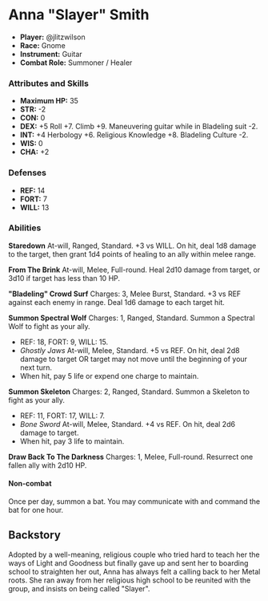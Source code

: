 # Anna "Slayer" Smith

 * **Player:** @jlitzwilson
 * **Race:** Gnome
 * **Instrument:** Guitar
 * **Combat Role:** Summoner / Healer

### Attributes and Skills

 * **Maximum HP:** 35
 * **STR:** -2
 * **CON:** 0
 * **DEX:** +5 Roll +7. Climb +9. Maneuvering guitar while in Bladeling suit -2.
 * **INT:** +4 Herbology +6. Religious Knowledge +8. Bladeling Culture -2.
 * **WIS:** 0
 * **CHA:** +2

### Defenses

 * **REF:** 14
 * **FORT:** 7
 * **WILL:** 13

### Abilities

**Staredown** At-will, Ranged, Standard. +3 vs WILL. On hit, deal 1d8 damage to the target, then grant 1d4 points of healing to an ally within melee range.

**From The Brink** At-will, Melee, Full-round. Heal 2d10 damage from target, or 3d10 if target has less than 10 HP.

**"Bladeling" Crowd Surf** Charges: 3, Melee Burst, Standard. +3 vs REF against each enemy in range. Deal 1d6 damage to each target hit.

**Summon Spectral Wolf** Charges: 1, Ranged, Standard. Summon a Spectral Wolf to fight as your ally.

 * REF: 18, FORT: 9, WILL: 15.
 * *Ghostly Jaws* At-will, Melee, Standard. +5 vs REF. On hit, deal 2d8 damage to target OR target may not move until the beginning of your next turn.
 * When hit, pay 5 life or expend one charge to maintain.

**Summon Skeleton** Charges: 2, Ranged, Standard. Summon a Skeleton to fight as your ally.

 * REF: 11, FORT: 17, WILL: 7.
 * *Bone Sword* At-will, Melee, Standard. +4 vs REF. On hit, deal 2d6 damage to target.
 * When hit, pay 3 life to maintain.

**Draw Back To The Darkness** Charges: 1, Melee, Full-round. Resurrect one fallen ally with 2d10 HP.

#### Non-combat

Once per day, summon a bat. You may communicate with and command the bat for one hour.

## Backstory

Adopted by a well-meaning, religious couple who tried hard to teach her the ways of Light and Goodness but finally gave up and sent her to boarding school to straighten her out, Anna has always felt a calling back to her Metal roots.  She ran away from her religious high school to be reunited with the group, and insists on being called "Slayer".
